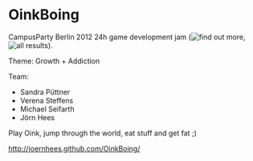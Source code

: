 OinkBoing
=========

CampusParty Berlin 2012 24h game development jam (![find out more](https://docs.google.com/presentation/pub?id=1QcyD5c_j13uxy2ZhDFSzvlz9WtVBVugluiSW6m-hOUs#slide=id.p), ![all results](https://docs.google.com/presentation/d/1oi0DKJUVZWEqOydw5k4I_4rpKtqmGWQNGwEyeRr5UHg/present#slide=id.p)).

Theme: Growth + Addiction

Team:
- Sandra Püttner
- Verena Steffens
- Michael Seifarth
- Jörn Hees

Play Oink, jump through the world, eat stuff and get fat ;)

http://joernhees.github.com/OinkBoing/

